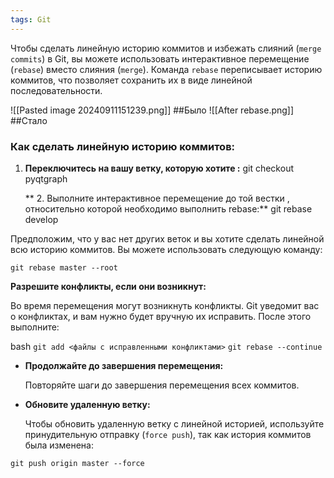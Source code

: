 ```yaml
---
tags: Git 
---
```

Чтобы сделать линейную историю коммитов и избежать слияний (`merge commits`) в Git, вы можете использовать интерактивное перемещение (`rebase`) вместо слияния (`merge`). Команда `rebase` переписывает историю коммитов, что позволяет сохранить их в виде линейной последовательности.

![[Pasted image 20240911151239.png]]
##Было
![[After rebase.png]]
##Стало



### Как сделать линейную историю коммитов:

1. **Переключитесь на вашу ветку, которую хотите :**
	git checkout pyqtgraph
	
	** 2. Выполните интерактивное перемещение до той вестки , относительно которой необходимо выполнить rebase:**
		git rebase develop 

Предположим, что у вас нет других веток и вы хотите сделать линейной всю историю коммитов. Вы можете использовать следующую команду:

	git rebase master --root

	

**Разрешите конфликты, если они возникнут:**

Во время перемещения могут возникнуть конфликты. Git уведомит вас о конфликтах, и вам нужно будет вручную их исправить. После этого выполните:

bash
`git add <файлы с исправленными конфликтами>` 
`git rebase --continue`

- **Продолжайте до завершения перемещения:**
    
    Повторяйте шаги до завершения перемещения всех коммитов.
    
- **Обновите удаленную ветку:**
    
    Чтобы обновить удаленную ветку с линейной историей, используйте принудительную отправку (`force push`), так как история коммитов была изменена:

`git push origin master --force`